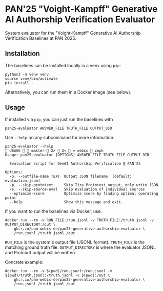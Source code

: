 # PAN'25 "Voight-Kampff" Generative AI Authorship Verification Evaluator

System evaluator for the "Voight-Kampff" Generative AI Authorship Verification Baselines at PAN 2025.

## Installation

The baselines can be installed locally in a venv using `pip`:

```
python3 -m venv venv
source venv/bin/activate
pip install .
```

Alternatively, you can run them in a Docker image (see below).

## Usage

If installed via ``pip``, you can just run the baselines with

```
pan25-evaluator ANSWER_FILE TRUTH_FILE OUTPUT_DIR
```

Use `--help` on any subcommand for more information:

```
pan25-evaluator --help                                                                                                                                                          USAGE   master  2✔  2✎  ⎈ webis  ceph 
Usage: pan25-evaluator [OPTIONS] ANSWER_FILE TRUTH_FILE OUTPUT_DIR

  Evaluation script for GenAI Authorship Verification @ PAN'25

Options:
  -o, --outfile-name TEXT  Output JSON filename  [default: evaluation.json]
  -p, --skip-prototext     Skip Tira Prototext output, only write JSON
  -s, --skip-source-eval   Skip evaluation of individual sources
  --optimize-score         Optimize score by finding optimal operating point
  --help                   Show this message and exit.

```

If you want to run the baselines via Docker, use:

```
docker run --rm -v RUN_FILE:/run.jsonl -v TRUTH_FILE:/truth.jsonl -v OUTPUT_DIRECTORY:/out \
    ghcr.io/pan-webis-de/pan25-generative-authorship-evaluator \
    /run.jsonl /truth.jsonl /out
```

`RUN_FILE` is the system's output file (JSONL format). `TRUTH_FILE` is the matching ground truth file.
`OUTPUT_DIRECTORY` is where the evaluator JSONL and Protobuf output will be written.

Concrete example:

```
docker run --rm -v $(pwd)/run.jsonl:/run.jsonl -v $(pwd)/truth.jsonl:/truth.jsonl -v $(pwd):/out \
    ghcr.io/pan-webis-de/pan25-generative-authorship-evaluator \
    /run.jsonl /truth.jsonl /out
```
